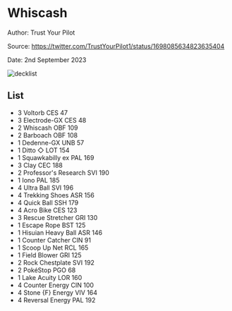 # Whiscash

Author: Trust Your Pilot

Source: <https://twitter.com/TrustYourPilot1/status/1698085634823635404>

Date: 2nd September 2023

![decklist](../../images/OBF/Whiscash/2-%20Whiscash.png)

## List

* 3 Voltorb CES 47
* 3 Electrode-GX CES 48
* 2 Whiscash OBF 109
* 2 Barboach OBF 108
* 1 Dedenne-GX UNB 57
* 1 Ditto ◇ LOT 154
* 1 Squawkabilly ex PAL 169
* 3 Clay CEC 188
* 2 Professor's Research SVI 190
* 1 Iono PAL 185
* 4 Ultra Ball SVI 196
* 4 Trekking Shoes ASR 156
* 4 Quick Ball SSH 179
* 4 Acro Bike CES 123
* 3 Rescue Stretcher GRI 130
* 1 Escape Rope BST 125
* 1 Hisuian Heavy Ball ASR 146
* 1 Counter Catcher CIN 91
* 1 Scoop Up Net RCL 165
* 1 Field Blower GRI 125
* 2 Rock Chestplate SVI 192
* 2 PokéStop PGO 68
* 1 Lake Acuity LOR 160
* 4 Counter Energy CIN 100
* 4 Stone {F} Energy VIV 164
* 4 Reversal Energy PAL 192
